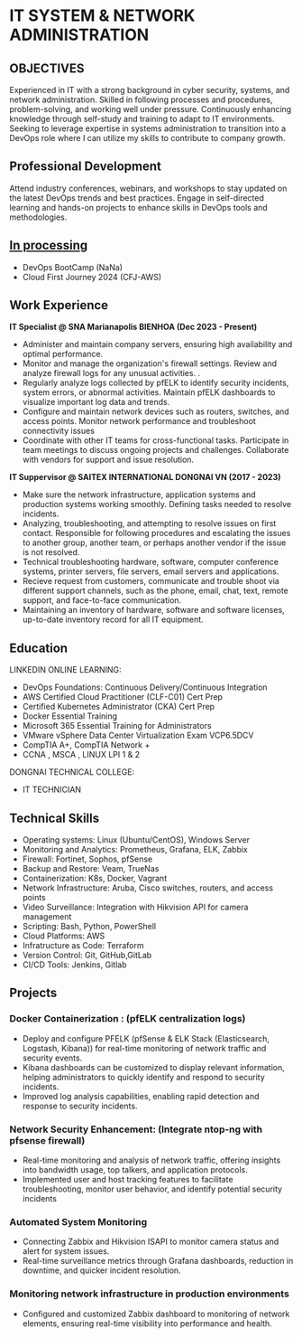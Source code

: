# IT SYSTEM & NETWORK ADMINISTRATION

## OBJECTIVES

Experienced in IT with a strong background in cyber security, systems, and network administration.
Skilled in following processes and procedures, problem-solving, and working well under pressure.
Continuously enhancing knowledge through self-study and training to adapt to IT environments.
Seeking to leverage expertise in systems administration to transition into a DevOps role where I can utilize my skills to contribute to company growth.

## Professional Development

Attend industry conferences, webinars, and workshops to stay updated on the latest DevOps trends and best practices.
Engage in self-directed learning and hands-on projects to enhance skills in DevOps tools and methodologies.

## [In processing](https://nonotnonez.github.io/)
- DevOps BootCamp (NaNa)
- Cloud First Journey 2024 (CFJ-AWS)

## Work Experience
**IT Specialist @ SNA Marianapolis BIENHOA (Dec 2023 - Present)**
- Administer and maintain company servers, ensuring high availability and optimal performance.
- Monitor and manage the organization's firewall settings. Review and analyze firewall logs for any unusual activities. .
- Regularly analyze logs collected by pfELK to identify security incidents, system errors, or abnormal activities. Maintain pfELK dashboards to visualize important log data and trends.
- Configure and maintain network devices such as routers, switches, and access points. Monitor network performance and troubleshoot connectivity issues
- Coordinate with other IT teams for cross-functional tasks. Participate in team meetings to discuss ongoing projects and challenges. Collaborate with vendors for support and issue resolution.

**IT Suppervisor @ SAITEX INTERNATIONAL DONGNAI VN (2017 - 2023)**
- Make sure the network infrastructure, application systems and production systems working smoothly. Defining tasks needed to resolve incidents. 
- Analyzing, troubleshooting, and attempting to resolve issues on first contact. Responsible for following procedures and escalating the issues to another group, another team, or perhaps another vendor if the issue is not resolved.
- Technical troubleshooting hardware, software, computer conference systems, printer servers, file servers, email servers and applications.
- Recieve request from customers, communicate and trouble shoot via different support channels, such as the phone, email, chat, text, remote support, and face-to-face communication.
- Maintaining an inventory of hardware, software and software licenses, up-to-date inventory record for all IT equipment. 

## Education
LINKEDIN ONLINE LEARNING:
- DevOps Foundations: Continuous Delivery/Continuous Integration
- AWS Certified Cloud Practitioner (CLF-C01) Cert Prep
- Certified Kubernetes Administrator (CKA) Cert Prep
- Docker Essential Training
- Microsoft 365 Essential Training for Administrators 
- VMware vSphere Data Center Virtualization Exam VCP6.5DCV
- CompTIA A+, CompTIA Network +
- CCNA , MSCA , LINUX LPI 1 & 2

DONGNAI TECHNICAL COLLEGE:
- IT TECHNICIAN

## Technical Skills
- Operating systems: Linux (Ubuntu/CentOS), Windows Server
- Monitoring and Analytics: Prometheus, Grafana, ELK, Zabbix
- Firewall: Fortinet, Sophos, pfSense
- Backup and Restore: Veam, TrueNas
- Containerization: K8s, Docker, Vagrant
- Network Infrastructure: Aruba, Cisco switches, routers, and access points
- Video Surveillance: Integration with Hikvision API for camera management
- Scripting: Bash, Python, PowerShell
- Cloud Platforms: AWS 
- Infratructure as Code: Terraform
- Version Control: Git, GitHub,GitLab
- CI/CD Tools: Jenkins, Gitlab

## Projects
### Docker Containerization : (pfELK centralization logs)
- Deploy and configure PFELK (pfSense & ELK Stack (Elasticsearch, Logstash, Kibana)) for real-time monitoring of network traffic and security events.
- Kibana dashboards can be customized to display relevant information, helping administrators to quickly identify and respond to security incidents.
- Improved log analysis capabilities, enabling rapid detection and response to security incidents.

### Network Security Enhancement:  (Integrate ntop-ng with pfsense firewall)
- Real-time monitoring and analysis of network traffic, offering insights into bandwidth usage, top talkers, and application protocols.
- Implemented user and host tracking features to facilitate troubleshooting, monitor user behavior, and identify potential security incidents

### Automated System Monitoring
- Connecting Zabbix and Hikvision ISAPI to monitor camera status and alert for system issues.
- Real-time surveillance metrics through Grafana dashboards, reduction in downtime, and quicker incident resolution.

### Monitoring network infrastructure in production environments
- Configured and customized Zabbix dashboard to monitoring of network elements, ensuring real-time visibility into performance and health.
